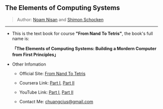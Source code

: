 ## The Elements of Computing Systems

> Author:  [Noam Nisan](https://www.cse.huji.ac.il/~noam/) and [Shimon Schocken](https://www.shimonschocken.com/)

-----

* This is the text book for course **"From Nand To Tetris"**, the book's full name is:

  **「The Elements of Computing Systems: Building a Mordern Computer from First Principles」**

* Other Infomation

  * Official Site: [From Nand To Tetris](https://www.nand2tetris.org/)

  * Coursera Link: [Part I](https://www.coursera.org/learn/build-a-computer), [Part II](https://www.coursera.org/learn/nand2tetris2)

  * YouTube Link: [Part I](https://www.youtube.com/playlist?list=PLrDd_kMiAuNmSb-CKWQqq9oBFN_KNMTaI), [Part II](https://www.youtube.com/playlist?list=PLrDd_kMiAuNmllp9vuPqCuttC1XL9VyVh)

  * Contact Me: chuangcius@gmail.com
